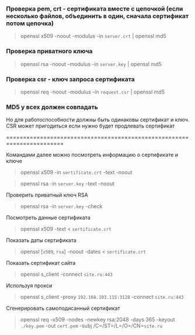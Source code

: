 ### Проверка pem, crt - сертификата вместе с цепочкой (если несколько файлов, объединить в один, сначала сертификат потом цепочка)

> openssl x509 -noout -modulus -in `server.crt` | openssl md5

### Проверка приватного ключа

> openssl rsa -noout -modulus -in `server.key` | openssl md5

### Проверка csr - ключ запроса сертификата

> openssl req -noout -modulus -in `request.csr` | openssl md5

### MD5 у всех должен совпадать

Но для работоспособности должны быть одинаковы сертификат и ключ. CSR может пригодиться если нужно будет продлевать сертификат

=======================================================================

Командами далее можно посмотреть информацию о сертификате и ключе

> openssl x509 -in `sertificate.crt` -text -noout

> openssl rsa -in `server.key` -text -noout

Проверить приватный ключ RSA

> openssl rsa -in `server.key` -check

Посмотреть данные сертификата

> openssl x509 -text < `sertificate.crt`

Показать даты сертификата

> openssl [`x509`, `rsa`] -noout -dates < `sertificate.crt`

Показать сертификат сайта

> openssl s_client -connect `site.ru:443`

Используя прокси

> openssl s_client  -proxy `192.168.103.115:3128` -connect `site.ru:443`

Сгенерировать самоподисанный сертификат

> openssl req -x509 -nodes -newkey rsa:2048 -days 365 -keyout `./key.pem` -out `cert.pem` -subj /C=/ST=/L=/O=/CN=`site.ru` 
